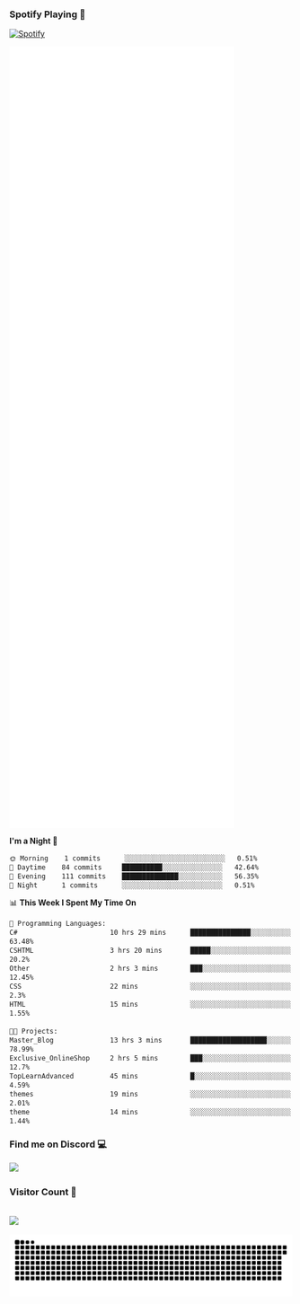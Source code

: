 ### Spotify Playing 🎵
[![Spotify](https://spotify-livestats-callme-milad.vercel.app/api/spotify)](https://open.spotify.com/user/314mrt6dxn5cqoxklh3thbwlr6by)

<img align="center" src="/github-metrics.svg" alt="Metrics" width="400">

<!--START_SECTION:waka-->
**I'm a Night 🦉** 

```text
🌞 Morning    1 commits      ░░░░░░░░░░░░░░░░░░░░░░░░░   0.51% 
🌆 Daytime    84 commits     ██████████░░░░░░░░░░░░░░░   42.64% 
🌃 Evening    111 commits    ██████████████░░░░░░░░░░░   56.35% 
🌙 Night      1 commits      ░░░░░░░░░░░░░░░░░░░░░░░░░   0.51%

```


📊 **This Week I Spent My Time On** 

```text
💬 Programming Languages: 
C#                       10 hrs 29 mins      ███████████████░░░░░░░░░░   63.48% 
CSHTML                   3 hrs 20 mins       █████░░░░░░░░░░░░░░░░░░░░   20.2% 
Other                    2 hrs 3 mins        ███░░░░░░░░░░░░░░░░░░░░░░   12.45% 
CSS                      22 mins             ░░░░░░░░░░░░░░░░░░░░░░░░░   2.3% 
HTML                     15 mins             ░░░░░░░░░░░░░░░░░░░░░░░░░   1.55%

🐱‍💻 Projects: 
Master_Blog              13 hrs 3 mins       ███████████████████░░░░░░   78.99% 
Exclusive_OnlineShop     2 hrs 5 mins        ███░░░░░░░░░░░░░░░░░░░░░░   12.7% 
TopLearnAdvanced         45 mins             █░░░░░░░░░░░░░░░░░░░░░░░░   4.59% 
themes                   19 mins             ░░░░░░░░░░░░░░░░░░░░░░░░░   2.01% 
theme                    14 mins             ░░░░░░░░░░░░░░░░░░░░░░░░░   1.44%

```


<!--END_SECTION:waka-->

### Find me on Discord 💻
<a href="https://discord.gg/t35EjYprS6" rel="nofollow"> 
  <img src="https://discord.c99.nl/widget/theme-3/977957889358573609.png" data-canonical-src="https://discord.c99.nl/widget/theme-3/977957889358573609.png" style="max-width: 100%;"></a>

### Visitor Count 🔢
<p align="left"> 
  <br>
  <img src="https://profile-counter.glitch.me/callme-devil/count.svg" />
</p>

<img src="https://github.com/callme-devil/callme-devil/blob/output/github-contribution-grid-snake.svg" alt="snake" style="max-width: 100%;">
